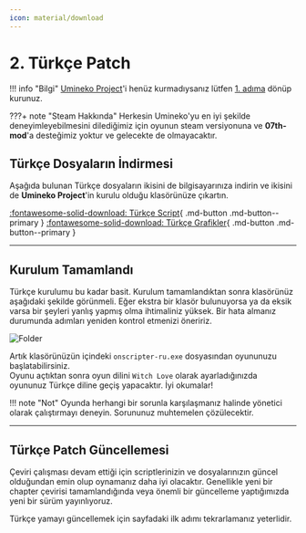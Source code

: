 ```yaml
---
icon: material/download
---
```


# 2. Türkçe Patch
	
!!! info "Bilgi"
	[Umineko Project](https://umineko-project.org/en/)'i henüz kurmadıysanız lütfen [1. adıma](installation.md) dönüp kurunuz.

???+ note "Steam Hakkında"
	Herkesin Umineko'yu en iyi şekilde deneyimleyebilmesini dilediğimiz için oyunun steam versiyonuna ve **07th-mod**'a desteğimiz yoktur ve gelecekte de olmayacaktır.

## Türkçe Dosyaların İndirmesi

Aşağıda bulunan Türkçe dosyaların ikisini de bilgisayarınıza indirin ve ikisini de **Umineko Project**'in kurulu olduğu klasörünüze çıkartın.

[:fontawesome-solid-download: Türkçe Script](https://github.com/Witch-Love/umineko-scripting-tr/releases/latest/download/umineko-tr-scripts.zip){ .md-button .md-button--primary }
[:fontawesome-solid-download: Türkçe Grafikler](https://github.com/Witch-Love/umineko-scripting-tr-files/releases/latest/download/umineko-tr-files.zip){ .md-button .md-button--primary }

***

## Kurulum Tamamlandı

Türkçe kurulumu bu kadar basit. Kurulum tamamlandıktan sonra klasörünüz aşağıdaki şekilde görünmeli. Eğer ekstra bir klasör bulunuyorsa ya da eksik varsa bir şeyleri yanlış yapmış olma ihtimaliniz yüksek. Bir hata almanız durumunda adımları yeniden kontrol etmenizi öneririz.

![Folder](https://i.imgur.com/DNmYRcC.png)

Artık klasörünüzün içindeki `onscripter-ru.exe` dosyasından oyununuzu başlatabilirsiniz.  
Oyunu açtıktan sonra oyun dilini `Witch Love` olarak ayarladığınızda oyununuz Türkçe diline geçiş yapacaktır. İyi okumalar!

!!! note "Not"
	Oyunda herhangi bir sorunla karşılaşmanız halinde yönetici olarak çalıştırmayı deneyin. Sorununuz muhtemelen çözülecektir.

***

## Türkçe Patch Güncellemesi

Çeviri çalışması devam ettiği için scriptlerinizin ve dosyalarınızın güncel olduğundan emin olup oynamanız daha iyi olacaktır. Genellikle yeni bir chapter çevirisi tamamlandığında veya önemli bir güncelleme yaptığımızda yeni bir sürüm yayınlıyoruz.

Türkçe yamayı güncellemek için sayfadaki ilk adımı tekrarlamanız yeterlidir.
